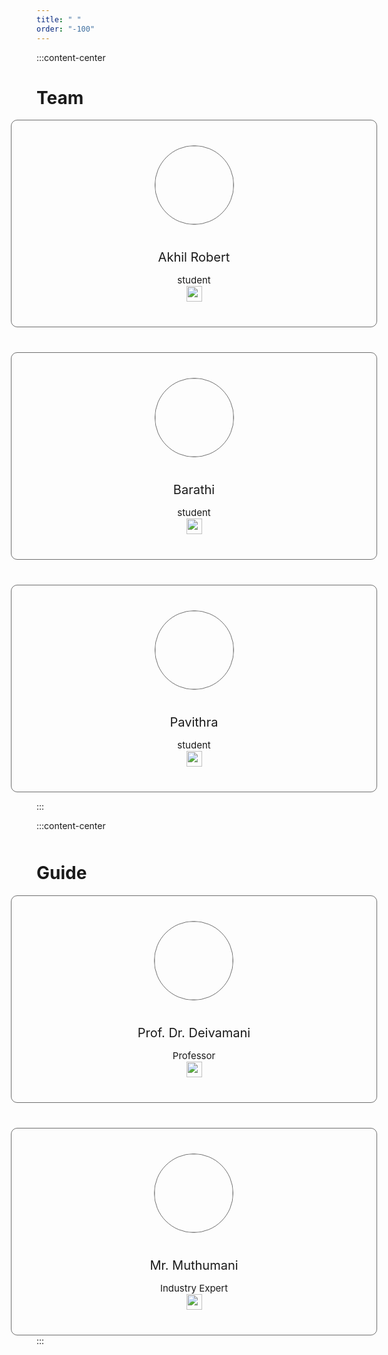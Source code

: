 ```yaml
---
title: " "
order: "-100"
---
```


<style>
    :root {
        --size: 25px;
    }

    .container-wasfasdf {
        width: 100%;
        display: flex;
        flex-direction: column;
        align-items: center;
        gap: 40px;
    }
    
    .card {
        background: transparent;
        border: 1px solid rgb(50, 50, 50, 0.7);
        border-radius: 10px;
        padding: 40px;
        display: flex;
        flex-direction: column;
        align-items: center;
        width: 100%;
        max-width: 600px;
    }

    .profile {
        height: calc(var(--size) * 5);
        width: calc(var(--size) * 5);
        border-radius: 50%;
        border: 1px solid rgb(50, 50, 50, 0.7);
    }

    .card-main {
        display: flex;
        flex-direction: column;
        align-items: center;
        gap: 20px;
    }

    .card-main > div {
        text-align: center;
    }

    .card__name {
        margin-bottom: 0px !important;
        font-size: 20px;
    }

    .card__name-title {
        margin-bottom: 0;
        font-size: 15px;
    }

    .sidebar-right {
        display: none;
    }

    img {
        height: var(--size);
        width: var(--size);
        cursor: pointer;
    }
</style>

:::content-center

<h1>Team</h1>

<div class="container-wasfasdf">
    <div class="card">
        <div class="card-main">
            <img class="profile" src="/images/avatars/akhilrobert.png" />
            <div>
                <p class="card__name">Akhil Robert</p>
                <p class="card__name-title">student</p>
            </div>
        </div>
        <a href="https://github.com/AkhilRobert">
            <img src="/images/github-mark/neutral.svg" />
        </a>
    </div>
    <div class="card">
        <div class="card-main">
            <img class="profile" src="/images/avatars/barathi.png" />
            <div>
                <p class="card__name">Barathi</p>
                <p class="card__name-title">student</p>
            </div>
        </div>
        <a href="https://github.com/SaiBarathi">
            <img src="/images/github-mark/neutral.svg" />
        </a>
    </div>
    <div class="card">
        <div class="card-main">
            <img class="profile" src="/images/avatars/pavithra.png" />
            <div>
                <p class="card__name">Pavithra</p>
                <p class="card__name-title">student</p>
            </div>
        </div>
        <a href="https://github.com/Pavithrashree">
            <img src="/images/github-mark/neutral.svg" />
        </a>
    </div>
</div>

:::

:::content-center

<h1 style="margin-top:50px;">Guide</h1>

<div class="container-wasfasdf">
    <div class="card">
        <div class="card-main">
            <img class="profile" src="/images/avatars/deivamani.png" />
            <div>
                <p class="card__name">Prof. Dr. Deivamani</p>
                <p class="card__name-title">Professor</p>
            </div>
        </div>
        <a href="https://github.com/DeivamaniM">
            <img src="/images/github-mark/neutral.svg" />
        </a>
    </div>
    <div class="card">
        <div class="card-main">
            <img class="profile" src="/images/avatars/muthumani.png" />
            <div>
                <p class="card__name">Mr. Muthumani</p>
                <p class="card__name-title">Industry Expert</p>
            </div>
        </div>
        <a href="#">
            <img src="/images/github-mark/neutral.svg" />
        </a>
    </div>
</div>
:::
